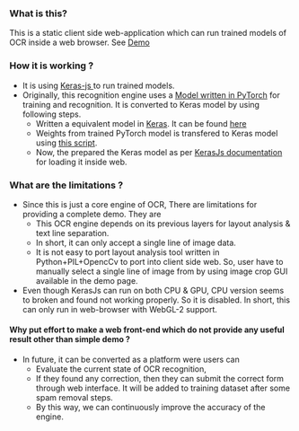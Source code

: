 ### What is this?

This is a static client side web-application which can run trained models of OCR inside a web browser. See [Demo](http://harish2704.github.io/pottan-demo/)

### How it is working ?

* It is using [ Keras-js ]( https://github.com/transcranial/keras-js ) to run trained models.
* Originally, this recognition engine uses a [Model written in PyTorch](../pottan_ocr/model.py) for training and recognition. It is converted to Keras model by using following steps.
  - Written a equivalent model in [Keras](https://keras.io/). It can be found [here](../misc/keras_model.py)
  - Weights from trained PyTorch model is transfered to Keras model using [this script](../tools/torch_to_keras.py).
  - Now, the prepared the Keras model as per [KerasJs documentation](https://transcranial.github.io/keras-js-docs/) for loading it inside web.

### What are the limitations ?

* Since this is just a core engine of OCR, There are limitations for providing a complete demo. They are
  - This OCR engine depends on its previous layers for layout analysis & text line separation.
  - In short, it can only accept a single line of image data.
  - It is not easy to port layout analysis tool written in Python+PIL+OpencCv to port into client side web. So, user have to manually select a single line of image from by using image crop GUI available in the demo page.
* Even though KerasJs can run on both CPU & GPU, CPU version seems to broken and found not working properly. So it is disabled. In short, this can only run in web-browser with WebGL-2 support.


#### Why put effort to make a web front-end which do not provide any useful result other than simple demo ?

* In future, it can be converted as a platform were users can
  - Evaluate the current state of OCR recognition,
  - If they found any correction, then they can submit the correct form through web interface. It will be added to training dataset after some spam removal steps.
  - By this way, we can continuously improve the accuracy of the engine.

